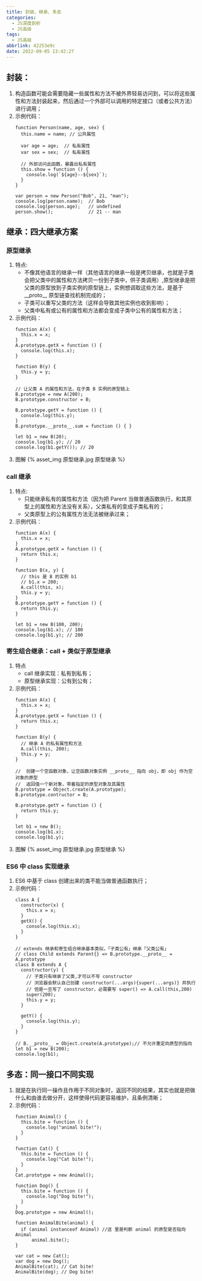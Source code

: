 ```yaml
---
title: 封装、继承、多态
categories:
  - JS深度剖析
  - JS高级
tags:
  - JS高级
abbrlink: 42253e9c
date: 2022-09-05 13:42:27
---
```


## 封装：

1. 构造函数可能会需要隐藏一些属性和方法不被外界轻易访问到，可以将这些属性和方法封装起来，然后通过一个外部可以调用的特定接口（或者公共方法）进行调用；
2. 示例代码：
   ```JS
   function Person(name, age, sex) {
     this.name = name; // 公共属性

     var age = age;  // 私有属性
     var sex = sex;  // 私有属性

     // 外部访问此函数，暴露出私有属性
     this.show = function () {
       console.log(`${age}--${sex}`);
     }
   }

   var person = new Person("Bob", 21, "man");
   console.log(person.name);  // Bob
   console.log(person.age);   // undefined
   person.show();             // 21 -- man
   ```

## 继承：四大继承方案

### 原型继承
1. 特点:
    - 不像其他语言的继承一样（其他语言的继承一般是拷贝继承，也就是子类会把父类中的属性和方法拷贝一份到子类中，供子类调用）,原型继承是把父类的原型放到子类实例的原型链上，实例想调取这些方法，是基于 \_\_proto\_\_ 原型链查找机制完成的；
    - 子类可以重写父类的方法（这样会导致其他实例也收到影响）；
    - 父类中私有或公有的属性和方法都会变成子类中公有的属性和方法；
2. 示例代码：
    ```JS
    function A(x) {
      this.x = x;
    }
    A.prototype.getX = function () {
      console.log(this.x);
    }
    
    function B(y) {
      this.y = y;
    }
    
    // 让父类 A 的属性和方法，在子类 B 实例的原型链上
    B.prototype = new A(200);
    B.prototype.constructor = B;
    
    B.prototype.getY = function () {
      console.log(this.y);
    }
    B.prototype.__proto__.sum = function () { }
    
    let b1 = new B(20);
    console.log(b1.y); // 20
    console.log(b1.getY()); // 20
    ```
3. 图解
    {% asset_img 原型继承.jpg 原型继承 %}

### call 继承
1. 特点: 
    - 只能继承私有的属性和方法（因为把 Parent 当做普通函数执行，和其原型上的属性和方法没有关系），父类私有的变成子类私有的；
    - 父类原型上的公有属性方法无法被继承过来；
2. 示例代码：
    ```JS
    function A(x) {
      this.x = x;
    }
    A.prototype.getX = function () {
      return this.x;
    }
    
    function B(x, y) {
      // this 是 B 的实例 b1
      // b1.x = 200;
      A.call(this, x);
      this.y = y;
    }
    B.prototype.getY = function () {
      return this.y;
    }
    
    let b1 = new B(100, 200);
    console.log(b1.x); // 100
    console.log(b1.y); // 200
    ```

### 寄生组合继承：call + 类似于原型继承
1. 特点
    - call 继承实现：私有到私有；
    - 原型继承实现：公有到公有；
2. 示例代码：
    ```JS
    function A(x) {
      this.x = x;
    }
    A.prototype.getX = function () {
      return this.x;
    }
    
    function B(y) {
      // 继承 A 的私有属性和方法
      A.call(this, 200);
      this.y = y;
    }
    
    //  创建一个空函数对象，让空函数对象实例 __proto__ 指向 obj，即 obj 作为空对象的原型
    //  返回值一个新对象，带着指定的原型对象及其属性
    B.prototype = Object.create(A.prototype);
    B.prototype.contructor = B;
    
    B.prototype.getY = function () {
      return this.y;
    }
    
    let b1 = new B();
    console.log(b1.x);
    console.log(b1.y);
    ```
3. 图解
    {% asset_img 原型继承.jpg 原型继承 %}

### ES6 中 class 实现继承
1. ES6 中基于 class 创建出来的类不能当做普通函数执行；
2. 示例代码：
    ```JS
    class A {
      constructor(x) {
        this.x = x;
      }
      getX() {
        console.log(this.x);
      }
    }
    
    // extends 继承和寄生组合继承基本类似，「子类公有」继承「父类公有」
    // class Child extends Parent{} => B.prototype.__proto__ = A.prototype
    class B extends A {
      constructor(y) {
        // 子类只有继承了父类,才可以不写 constructor
        // 浏览器会默认自己创建 constructor(...args){super(...args)} 并执行
        // 但是一旦写了 constructor，必需要写 super() => A.call(this,200)
        super(200);
        this.y = y;
      }
  
      getY() {
        console.log(this.y);
      }
    }
    
    // B.__proto__ = Object.create(A.prototype);// 不允许重定向原型的指向
    let b1 = new B(200);
    console.log(b1);
    ```

## 多态：同一接口不同实现
1. 就是在执行同一操作且作用于不同对象时，返回不同的结果，其实也就是把做什么和由谁去做分开，这样使得代码更容易维护，且条例清晰；
2. 示例代码：
   ```JS
   function Animal() {
     this.bite = function () {
       console.log("animal bite!");
     }
   }

   function Cat() {
     this.bite = function () {
       console.log("Cat bite!");
     }
   }
   Cat.prototype = new Animal();

   function Dog() {
     this.bite = function () {
       console.log("Dog bite!");
     }
   }
   Dog.prototype = new Animal();

   function AnimalBite(animal) {
     if (animal instanceof Animal) //这 里是判断 animal 的原型是否指向 Animal
         animal.bite();
   }

   var cat = new Cat();
   var dog = new Dog();
   AnimalBite(cat); // Cat bite!
   AnimalBite(dog); // Dog bite!
   ```
